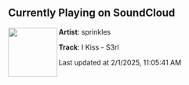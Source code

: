 ## Currently Playing on SoundCloud

[<img align="left" width="100" src="https://i1.sndcdn.com/artworks-000121919686-mh9fp2-t500x500.jpg">](https://soundcloud.com/sprinkles1/i-kiss-s3rl)

**Artist**: sprinkles 

**Track**: I Kiss - S3rl

Last updated at 2/1/2025, 11:05:41 AM
